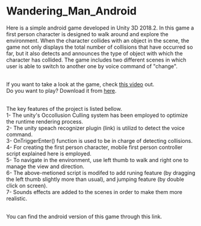 # Wandering_Man_Android

Here is a simple android game developed in Unity 3D 2018.2. In this game a first person character is designed to walk around and explore the environment. When the character collides with an object in the scene, the game not only displays the total number of collisions that have occurred so far, but it also detects and announces the type of object with which the character has collided. The game includes two different scenes in which user is able to switch to another one by voice command of "change".
<br />
<br />

If you want to take a look at the game, check [this video](https://drive.google.com/file/d/1zi_8XNhvWQN8bb9IM9a9rbudchWbaJu6/view?usp=sharing) out.<br />
Do you want to play? Download it from [here](https://github.com/saeidmetvaei/Wandering_Man_Android/raw/main/Demo_App/Wandering%20Man.apk).
<br />
<br />

The key features of the project is listed bellow. <br />
1- The unity's Occollusion Culling system has been employed to optimize the runtime rendering process. <br />
2- The unity speach recognizer plugin (link) is utilizd to detect the voice command. <br />
3- OnTriggerEnter() function is used to be in charge of detecting collisions. <br />
4- For creating the first person character, mobile first person controller script explained here is employed. <br />
5- To navigate in the environment, use left thumb to walk and right one to manage the view and direction. <br />
6- The above-metioned script is modifed to add runing feature (by dragging the left thumb slightly more than usual), and jumping feature (by double click on screen). <br />
7- Sounds effects are added to the scenes in order to make them more realistic. <br />
<br />

You can find the android version of this game through this link.
